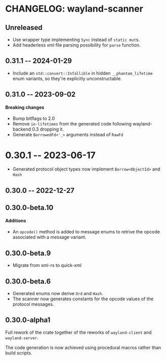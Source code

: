 # CHANGELOG: wayland-scanner

## Unreleased

- Use wrapper type implementing `Sync` instead of `static mut`s.
- Add headerless xml file parsing possibility for `parse` function.

## 0.31.1 -- 2024-01-29

- Include an `std::convert::Infallible` in hidden `__phantom_lifetime` enum variants,
  so they're explicitly unconstructable.

## 0.31.0 -- 2023-09-02

#### Breaking changes

- Bump bitflags to 2.0
- Remove `io-lifetimes` from the generated code following wayland-backend 0.3 dropping it.
- Generate `BorrowedFd<'_>` arguments instead of `RawFd`

# 0.30.1 -- 2023-06-17

- Generated protocol object types now implement `Borrow<ObjectId>` and `Hash`

## 0.30.0 -- 2022-12-27

## 0.30.0-beta.10

#### Additions

- An `opcode()` method is added to message enums to retrive the opcode associated with a message variant.

## 0.30.0-beta.9

- Migrate from xml-rs to quick-xml

## 0.30.0-beta.6

- Generated enums now derive `Ord` and `Hash`.
- The scanner now generates constants for the opcode values of the protocol messages.

## 0.30.0-alpha1

Full rework of the crate together of the reworks of `wayland-client` and `wayland-server`.

The code generation is now achieved using procedural macros rather than build scripts.
